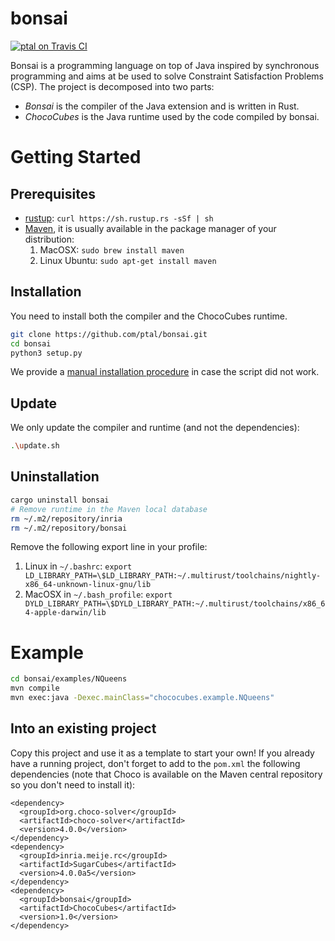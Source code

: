 # bonsai

[![ptal on Travis CI][travis-image]][travis]

[travis-image]: https://travis-ci.org/ptal/bonsai.png
[travis]: https://travis-ci.org/ptal/bonsai

Bonsai is a programming language on top of Java inspired by synchronous programming and aims at be used to solve Constraint Satisfaction Problems (CSP). The project is decomposed into two parts:

* *Bonsai* is the compiler of the Java extension and is written in Rust.
* *ChocoCubes* is the Java runtime used by the code compiled by bonsai.

# Getting Started

## Prerequisites

* [rustup](http://www.rustup.rs): `curl https://sh.rustup.rs -sSf | sh`
* [Maven](https://maven.apache.org), it is usually available in the package manager of your distribution:
  1. MacOSX: `sudo brew install maven`
  2. Linux Ubuntu: `sudo apt-get install maven`

## Installation

You need to install both the compiler and the ChocoCubes runtime.

```sh
git clone https://github.com/ptal/bonsai.git
cd bonsai
python3 setup.py
```

We provide a [manual installation procedure](manual-installation.md) in case the script did not work.

## Update

We only update the compiler and runtime (and not the dependencies):

```sh
.\update.sh
```

## Uninstallation

```sh
cargo uninstall bonsai
# Remove runtime in the Maven local database
rm ~/.m2/repository/inria
rm ~/.m2/repository/bonsai
```

Remove the following export line in your profile:
1. Linux in `~/.bashrc`: `export LD_LIBRARY_PATH=\$LD_LIBRARY_PATH:~/.multirust/toolchains/nightly-x86_64-unknown-linux-gnu/lib`
2. MacOSX in `~/.bash_profile`: `export DYLD_LIBRARY_PATH=\$DYLD_LIBRARY_PATH:~/.multirust/toolchains/x86_64-apple-darwin/lib`

# Example

```sh
cd bonsai/examples/NQueens
mvn compile
mvn exec:java -Dexec.mainClass="chococubes.example.NQueens"
```

## Into an existing project

Copy this project and use it as a template to start your own! If you already have a running project, don't forget to add to the `pom.xml` the following dependencies (note that Choco is available on the Maven central repository so you don't need to install it):

```
<dependency>
  <groupId>org.choco-solver</groupId>
  <artifactId>choco-solver</artifactId>
  <version>4.0.0</version>
</dependency>
<dependency>
  <groupId>inria.meije.rc</groupId>
  <artifactId>SugarCubes</artifactId>
  <version>4.0.0a5</version>
</dependency>
<dependency>
  <groupId>bonsai</groupId>
  <artifactId>ChocoCubes</artifactId>
  <version>1.0</version>
</dependency>
```

